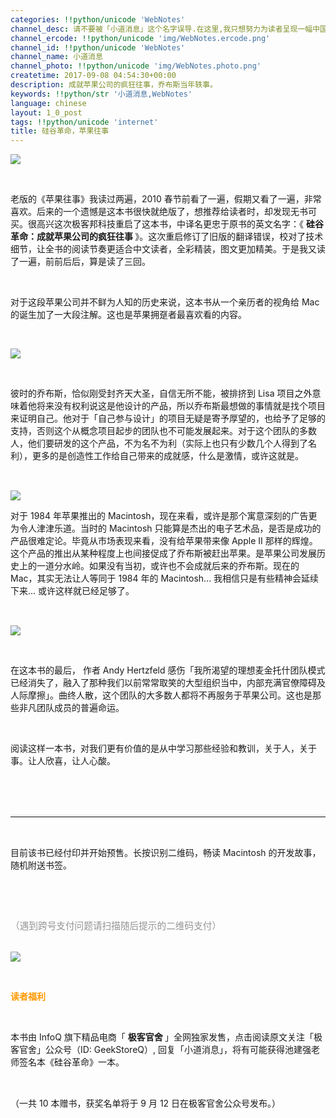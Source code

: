 ```yaml
---
categories: !!python/unicode 'WebNotes'
channel_desc: 请不要被「小道消息」这个名字误导.在这里,我只想努力为读者呈现一幅中国互联网的清明上河图.
channel_ercode: !!python/unicode 'img/WebNotes.ercode.png'
channel_id: !!python/unicode 'WebNotes'
channel_name: 小道消息
channel_photo: !!python/unicode 'img/WebNotes.photo.png'
createtime: 2017-09-08 04:54:30+00:00
description: 成就苹果公司的疯狂往事，乔布斯当年轶事。
keywords: !!python/str '小道消息,WebNotes'
language: chinese
layout: 1_0_post
tags: !!python/unicode 'internet'
title: 硅谷革命，苹果往事
---
```

<div class="rich_media_content" id="js_content">
<p>
<img class="" data-ratio="0.66640625" data-s="300,640" data-src="" data-type="jpeg" data-w="1280" src="{{ '/img/ow5rEn8QGlGBCQibunxH8oBiaS4WibyaovmHicTwDia1zPJsL9fWgTwjEmJOE3XkJSh3YFYbQAW6AzLiaFMS5rCNicmhw.jpeg' | prepend: site.img | replace: '//','/' }}"/>
</p>
<p>
<br/>
</p>
<p>
         老版的《苹果往事》我读过两遍，2010 春节前看了一遍，假期又看了一遍，非常喜欢。后来的一个遗憾是这本书很快就绝版了，想推荐给读者时，却发现无书可买。很高兴这次极客邦科技重启了这本书，中译名更忠于原书的英文名字：《
         <strong>
          硅谷革命：成就苹果公司的疯狂往事
         </strong>
         》。这次重启修订了旧版的翻译错误，校对了技术细节，让全书的阅读节奏更适合中文读者，全彩精装，图文更加精美。于是我又读了一遍，前前后后，算是读了三回。
        </p>
<p>
<inherit>
<br/>
</inherit>
</p>
<p>
         对于这段苹果公司并不鲜为人知的历史来说，这本书从一个亲历者的视角给 Mac 的诞生加了一大段注解。这也是苹果拥趸者最喜欢看的内容。
        </p>
<p>
<br/>
</p>
<p>
<img class="" data-ratio="0.6650717703349283" data-s="300,640" data-src="" data-type="png" data-w="836" src="{{ '/img/ow5rEn8QGlGBCQibunxH8oBiaS4WibyaovmExGXHOC2toic76ib28SALGAnrK5Xp1Nh7CiargvaIGo3APTphiaIxZQMag.png' | prepend: site.img | replace: '//','/' }}"/>
</p>
<p>
<br/>
</p>
<p>
         彼时的乔布斯，恰似刚受封齐天大圣，自信无所不能，被排挤到 Lisa 项目之外意味着他将来没有权利说这是他设计的产品，所以乔布斯最想做的事情就是找个项目来证明自己。他对于「自己参与设计」的项目无疑是寄予厚望的，也给予了足够的支持，否则这个从概念项目起步的团队也不可能发展起来。对于这个团队的多数人，他们要研发的这个产品，不为名不为利（实际上也只有少数几个人得到了名利），更多的是创造性工作给自己带来的成就感，什么是激情，或许这就是。
        </p>
<p>
<span style="color: rgb(43, 43, 43); font-family: -apple-system, system-ui, 'PingFang SC', Helvetica, Tahoma, Arial, 'Hiragino Sans GB', 'Microsoft YaHei', 微软雅黑, SimSun, 宋体, Heiti, 黑体, sans-serif; font-size: 14.6667px; font-variant-ligatures: normal; orphans: 2;  widows: 2; background-color: rgb(255, 255, 255);">
<br/>
</span>
</p>
<p>
<span style="color: rgb(43, 43, 43); font-family: -apple-system, system-ui, 'PingFang SC', Helvetica, Tahoma, Arial, 'Hiragino Sans GB', 'Microsoft YaHei', 微软雅黑, SimSun, 宋体, Heiti, 黑体, sans-serif; font-size: 14.6667px; font-variant-ligatures: normal; orphans: 2;  widows: 2; background-color: rgb(255, 255, 255);">
</span>
</p>
<p>
<img class="" data-ratio="0.73515625" data-s="300,640" data-src="" data-type="jpeg" data-w="1280" src="{{ '/img/ow5rEn8QGlGBCQibunxH8oBiaS4WibyaovmOLhmmNqNQp6IFpqFp2jvGtbPyjKgF3ibE35ib3rbgurgzTJMItyOFrJw.jpeg' | prepend: site.img | replace: '//','/' }}"/>
</p>
<p>
         对于 1984 年苹果推出的 Macintosh，现在来看，或许是那个寓意深刻的广告更为令人津津乐道。当时的 Macintosh 只能算是杰出的电子艺术品，是否是成功的产品很难定论。毕竟从市场表现来看，没有给苹果带来像 Apple II 那样的辉煌。这个产品的推出从某种程度上也间接促成了乔布斯被赶出苹果。是苹果公司发展历史上的一道分水岭。如果没有当初，或许也不会成就后来的乔布斯。现在的 Mac，其实无法让人等同于 1984 年的 Macintosh... 我相信只是有些精神会延续下来... 或许这样就已经足够了。
         <span style="color: rgb(43, 43, 43); font-family: -apple-system, system-ui, 'PingFang SC', Helvetica, Tahoma, Arial, 'Hiragino Sans GB', 'Microsoft YaHei', 微软雅黑, SimSun, 宋体, Heiti, 黑体, sans-serif; font-size: 14.6667px; font-variant-ligatures: normal; orphans: 2;  widows: 2; background-color: rgb(255, 255, 255);">
</span>
<br/>
</p>
<p>
<span style="color: rgb(43, 43, 43); font-family: -apple-system, system-ui, 'PingFang SC', Helvetica, Tahoma, Arial, 'Hiragino Sans GB', 'Microsoft YaHei', 微软雅黑, SimSun, 宋体, Heiti, 黑体, sans-serif; font-size: 14.6667px; font-variant-ligatures: normal; orphans: 2;  widows: 2; background-color: rgb(255, 255, 255);">
<br/>
</span>
</p>
<p>
<span style="color: rgb(43, 43, 43); font-family: -apple-system, system-ui, 'PingFang SC', Helvetica, Tahoma, Arial, 'Hiragino Sans GB', 'Microsoft YaHei', 微软雅黑, SimSun, 宋体, Heiti, 黑体, sans-serif; font-size: 14.6667px; font-variant-ligatures: normal; orphans: 2;  widows: 2; background-color: rgb(255, 255, 255);">
</span>
</p>
<p>
<img class="" data-ratio="0.5560897435897436" data-s="300,640" data-src="" data-type="png" data-w="624" src="{{ '/img/ow5rEn8QGlGBCQibunxH8oBiaS4WibyaovmUxL97NNfVXbaJjibZoxia0gpJagG3H53u0Gu3cpISJlNbI1s7QQicS34g.png' | prepend: site.img | replace: '//','/' }}"/>
</p>
<p>
<span style="color: rgb(43, 43, 43); font-family: -apple-system, system-ui, 'PingFang SC', Helvetica, Tahoma, Arial, 'Hiragino Sans GB', 'Microsoft YaHei', 微软雅黑, SimSun, 宋体, Heiti, 黑体, sans-serif; font-size: 14.6667px; font-variant-ligatures: normal; orphans: 2;  widows: 2; background-color: rgb(255, 255, 255);">
</span>
<br/>
</p>
<p>
         在这本书的最后， 作者 Andy Hertzfeld 感伤「我所渴望的理想麦金托什团队模式已经消失了，融入了那种我们以前常常取笑的大型组织当中，内部充满官僚障碍及人际摩擦」。曲终人散，这个团队的大多数人都将不再服务于苹果公司。这也是那些非凡团队成员的普遍命运。
        </p>
<p>
<inherit>
<br/>
</inherit>
</p>
<p>
         阅读这样一本书，对我们更有价值的是从中学习那些经验和教训，关于人，关于事。让人欣喜，让人心酸。
        </p>
<p>
<inherit style="display: block;">
<br/>
</inherit>
</p>
<p>
<br/>
</p>
<hr style="font-family: Lato, Helvetica, Arial, freesans, clean, sans-serif; border-right-width: 0px; border-bottom-width: 0px; border-left-width: 0px; border-top-style: solid; border-top-color: rgb(234, 234, 234); height: 1px; margin-top: 1em; margin-bottom: 1em; color: rgb(51, 51, 51); font-size: 15px; white-space: normal;"/>
<p>
<br/>
</p>
<p>
         目前该书已经付印并开始预售。长按识别二维码，畅读 Macintosh 的开发故事，随机附送书签。
         <br/>
</p>
<p>
<br/>
</p>
<p>
<inherit style="display: block;">
<br/>
</inherit>
</p>
<p>
<inherit style="display: block;">
<span class="author-80119 font-color-6 font-size-3" style="color: rgb(148, 148, 148); font-size: 11pt;">
           （遇到跨号支付问题请扫描随后提示的二维码支付）
          </span>
</inherit>
<inherit style="display: block;">
<span class="author-80119 font-color-6 font-size-3" style="color: rgb(148, 148, 148); font-size: 11pt;">
<br/>
</span>
</inherit>
</p>
<p>
<img class="" data-ratio="1.7786666666666666" data-s="300,640" data-src="" data-type="jpeg" data-w="750" src="{{ '/img/ow5rEn8QGlGBCQibunxH8oBiaS4WibyaovmpqGHKeZPqklgkctsPibTGk03P3QaJ91bOicMuiaYGk3VSBkrysYKlrp7Q.jpeg' | prepend: site.img | replace: '//','/' }}"/>
</p>
<p>
<br/>
</p>
<p>
<span class="author-80119 b font-color-16" style="color: rgb(255, 153, 0);">
<span style="color:#ff9900">
<strong>
            读者福利
           </strong>
</span>
</span>
</p>
<p>
<span class="author-80119 b font-color-16" style="color: rgb(255, 153, 0);">
<span style="color:#ff9900">
<strong>
<br/>
</strong>
</span>
</span>
</p>
<p>
         本书由 InfoQ 旗下精品电商「
         <strong>
          极客官舍
         </strong>
         」全网独家发售，点击阅读原文关注「极客官舍」公众号（ID: GeekStoreQ）, 回复「小道消息」，将有可能获得池建强老师签名本《硅谷革命》一本。
        </p>
<p>
<span class="author-80119 font-size-3" style="font-size: 11pt;">
<br/>
</span>
</p>
<p>
<span class="author-80119">
          （一共 10 本赠书，获奖名单将于 9 月 12 日在极客官舍公众号发布。）
         </span>
</p>
<p>
<br/>
</p>
</div>